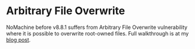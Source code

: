 # Arbitrary File Overwrite

NoMachine before v8.8.1 suffers from Arbitrary File Overwrite vulnerability where 
it is possible to overwrite root-owned files. Full walkthrough is at my [blog post](https://www.ns-echo.com/posts/nomachine_afo.html).